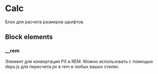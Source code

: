 # Calc

Блок для расчета размеров шрифтов.

## Block elements

### __rem

Элемент для конвертации PX в REM. Можно использовать с помощью deps.js
для пересчета px в rem в любых ваших стилях.
